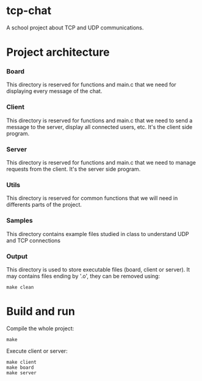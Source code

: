 # tcp-chat

A school project about TCP and UDP communications.

# Project architecture
### Board
This directory is reserved for functions and main.c that we need for displaying every message of the chat.
### Client
This directory is reserved for functions and main.c that we need to send a message to the server, display all connected users, etc. It's the client side program.
### Server
This directory is reserved for functions and main.c that we need to manage requests from the client. It's the server side program.
### Utils
This directory is reserved for common functions that we will need in differents parts of the project.
### Samples
This directory contains example files studied in class to understand UDP and TCP connections
### Output
This directory is used to store executable files (board, client or server). It may contains files ending by '.o', they can be removed using: 
```console
make clean
```

# Build and run

Compile the whole project:
```console
make 
```

Execute client or server:
```console
make client
make board
make server
```
